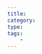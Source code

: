 ```yaml
---
title: 
category: 
type: 
tags:
	-
---
```


<!--

	title : 笔记名称
	category : 类型 [归纳整理, 临时记录, 生活相关, ]

-->
